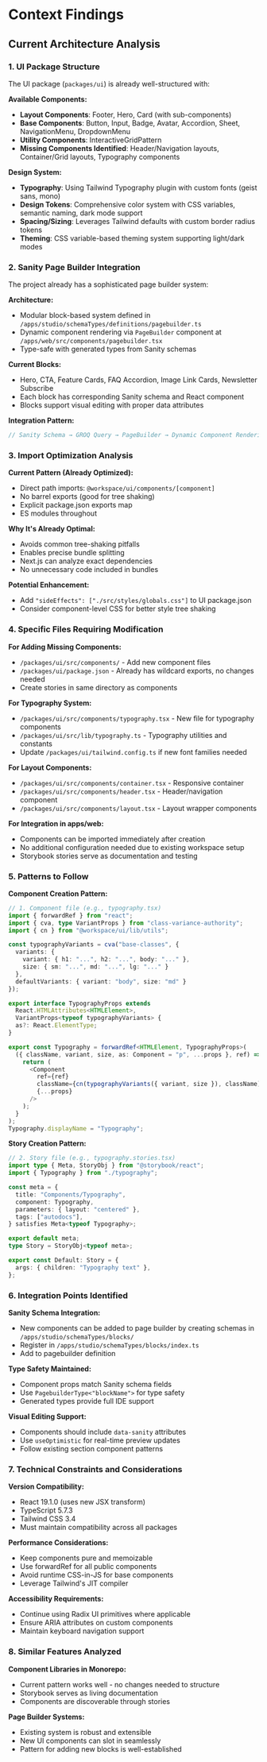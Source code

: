# Context Findings

## Current Architecture Analysis

### 1. UI Package Structure

The UI package (`packages/ui`) is already well-structured with:

**Available Components:**

- **Layout Components**: Footer, Hero, Card (with sub-components)
- **Base Components**: Button, Input, Badge, Avatar, Accordion, Sheet, NavigationMenu, DropdownMenu
- **Utility Components**: InteractiveGridPattern
- **Missing Components Identified**: Header/Navigation layouts, Container/Grid layouts, Typography components

**Design System:**

- **Typography**: Using Tailwind Typography plugin with custom fonts (geist sans, mono)
- **Design Tokens**: Comprehensive color system with CSS variables, semantic naming, dark mode support
- **Spacing/Sizing**: Leverages Tailwind defaults with custom border radius tokens
- **Theming**: CSS variable-based theming system supporting light/dark modes

### 2. Sanity Page Builder Integration

The project already has a sophisticated page builder system:

**Architecture:**

- Modular block-based system defined in `/apps/studio/schemaTypes/definitions/pagebuilder.ts`
- Dynamic component rendering via `PageBuilder` component at `/apps/web/src/components/pagebuilder.tsx`
- Type-safe with generated types from Sanity schemas

**Current Blocks:**

- Hero, CTA, Feature Cards, FAQ Accordion, Image Link Cards, Newsletter Subscribe
- Each block has corresponding Sanity schema and React component
- Blocks support visual editing with proper data attributes

**Integration Pattern:**

```typescript
// Sanity Schema → GROQ Query → PageBuilder → Dynamic Component Rendering
```

### 3. Import Optimization Analysis

**Current Pattern (Already Optimized):**

- Direct path imports: `@workspace/ui/components/[component]`
- No barrel exports (good for tree shaking)
- Explicit package.json exports map
- ES modules throughout

**Why It's Already Optimal:**

- Avoids common tree-shaking pitfalls
- Enables precise bundle splitting
- Next.js can analyze exact dependencies
- No unnecessary code included in bundles

**Potential Enhancement:**

- Add `"sideEffects": ["./src/styles/globals.css"]` to UI package.json
- Consider component-level CSS for better style tree shaking

### 4. Specific Files Requiring Modification

**For Adding Missing Components:**

- `/packages/ui/src/components/` - Add new component files
- `/packages/ui/package.json` - Already has wildcard exports, no changes needed
- Create stories in same directory as components

**For Typography System:**

- `/packages/ui/src/components/typography.tsx` - New file for typography components
- `/packages/ui/src/lib/typography.ts` - Typography utilities and constants
- Update `/packages/ui/tailwind.config.ts` if new font families needed

**For Layout Components:**

- `/packages/ui/src/components/container.tsx` - Responsive container
- `/packages/ui/src/components/header.tsx` - Header/navigation component
- `/packages/ui/src/components/layout.tsx` - Layout wrapper components

**For Integration in apps/web:**

- Components can be imported immediately after creation
- No additional configuration needed due to existing workspace setup
- Storybook stories serve as documentation and testing

### 5. Patterns to Follow

**Component Creation Pattern:**

```typescript
// 1. Component file (e.g., typography.tsx)
import { forwardRef } from "react";
import { cva, type VariantProps } from "class-variance-authority";
import { cn } from "@workspace/ui/lib/utils";

const typographyVariants = cva("base-classes", {
  variants: {
    variant: { h1: "...", h2: "...", body: "..." },
    size: { sm: "...", md: "...", lg: "..." }
  },
  defaultVariants: { variant: "body", size: "md" }
});

export interface TypographyProps extends
  React.HTMLAttributes<HTMLElement>,
  VariantProps<typeof typographyVariants> {
  as?: React.ElementType;
}

export const Typography = forwardRef<HTMLElement, TypographyProps>(
  ({ className, variant, size, as: Component = "p", ...props }, ref) => {
    return (
      <Component
        ref={ref}
        className={cn(typographyVariants({ variant, size }), className)}
        {...props}
      />
    );
  }
);
Typography.displayName = "Typography";
```

**Story Creation Pattern:**

```typescript
// 2. Story file (e.g., typography.stories.tsx)
import type { Meta, StoryObj } from "@storybook/react";
import { Typography } from "./typography";

const meta = {
  title: "Components/Typography",
  component: Typography,
  parameters: { layout: "centered" },
  tags: ["autodocs"],
} satisfies Meta<typeof Typography>;

export default meta;
type Story = StoryObj<typeof meta>;

export const Default: Story = {
  args: { children: "Typography text" },
};
```

### 6. Integration Points Identified

**Sanity Schema Integration:**

- New components can be added to page builder by creating schemas in `/apps/studio/schemaTypes/blocks/`
- Register in `/apps/studio/schemaTypes/blocks/index.ts`
- Add to pagebuilder definition

**Type Safety Maintained:**

- Component props match Sanity schema fields
- Use `PagebuilderType<"blockName">` for type safety
- Generated types provide full IDE support

**Visual Editing Support:**

- Components should include `data-sanity` attributes
- Use `useOptimistic` for real-time preview updates
- Follow existing section component patterns

### 7. Technical Constraints and Considerations

**Version Compatibility:**

- React 19.1.0 (uses new JSX transform)
- TypeScript 5.7.3
- Tailwind CSS 3.4
- Must maintain compatibility across all packages

**Performance Considerations:**

- Keep components pure and memoizable
- Use forwardRef for all public components
- Avoid runtime CSS-in-JS for base components
- Leverage Tailwind's JIT compiler

**Accessibility Requirements:**

- Continue using Radix UI primitives where applicable
- Ensure ARIA attributes on custom components
- Maintain keyboard navigation support

### 8. Similar Features Analyzed

**Component Libraries in Monorepo:**

- Current pattern works well - no changes needed to structure
- Storybook serves as living documentation
- Components are discoverable through stories

**Page Builder Systems:**

- Existing system is robust and extensible
- New UI components can slot in seamlessly
- Pattern for adding new blocks is well-established
